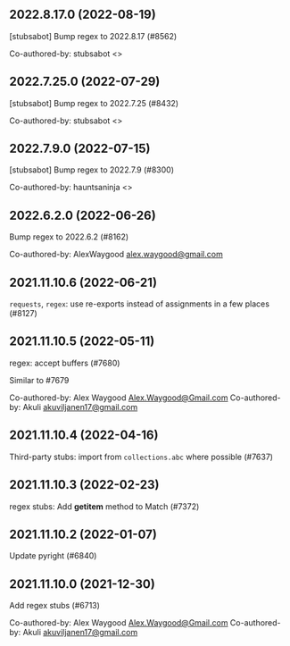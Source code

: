 ## 2022.8.17.0 (2022-08-19)

[stubsabot] Bump regex to 2022.8.17 (#8562)

Co-authored-by: stubsabot <>

## 2022.7.25.0 (2022-07-29)

[stubsabot] Bump regex to 2022.7.25 (#8432)

Co-authored-by: stubsabot <>

## 2022.7.9.0 (2022-07-15)

[stubsabot] Bump regex to 2022.7.9 (#8300)

Co-authored-by: hauntsaninja <>

## 2022.6.2.0 (2022-06-26)

Bump regex to 2022.6.2 (#8162)

Co-authored-by: AlexWaygood <alex.waygood@gmail.com>

## 2021.11.10.6 (2022-06-21)

`requests`, `regex`: use re-exports instead of assignments in a few places (#8127)

## 2021.11.10.5 (2022-05-11)

regex: accept buffers (#7680)

Similar to #7679

Co-authored-by: Alex Waygood <Alex.Waygood@Gmail.com>
Co-authored-by: Akuli <akuviljanen17@gmail.com>

## 2021.11.10.4 (2022-04-16)

Third-party stubs: import from `collections.abc` where possible (#7637)

## 2021.11.10.3 (2022-02-23)

regex stubs: Add __getitem__ method to Match (#7372)

## 2021.11.10.2 (2022-01-07)

Update pyright (#6840)

## 2021.11.10.0 (2021-12-30)

Add regex stubs (#6713)

Co-authored-by: Alex Waygood <Alex.Waygood@Gmail.com>
Co-authored-by: Akuli <akuviljanen17@gmail.com>

